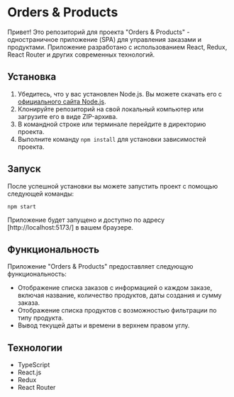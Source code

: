 # Orders & Products

Привет! Это репозиторий для проекта "Orders & Products" - одностраничное приложение (SPA) для управления заказами и продуктами. Приложение разработано с использованием React, Redux, React Router и других современных технологий.

## Установка

1. Убедитесь, что у вас установлен Node.js. Вы можете скачать его с [официального сайта Node.js](https://nodejs.org).
2. Клонируйте репозиторий на свой локальный компьютер или загрузите его в виде ZIP-архива.
3. В командной строке или терминале перейдите в директорию проекта.
4. Выполните команду `npm install` для установки зависимостей проекта.

## Запуск

После успешной установки вы можете запустить проект с помощью следующей команды:

```
npm start
```

Приложение будет запущено и доступно по адресу [http://localhost:5173/] в вашем браузере.

## Функциональность

Приложение "Orders & Products" предоставляет следующую функциональность:

- Отображение списка заказов с информацией о каждом заказе, включая название, количество продуктов, даты создания и сумму заказа.
- Отображение списка продуктов с возможностью фильтрации по типу продукта.
- Вывод текущей даты и времени в верхнем правом углу.

## Технологии

- TypeScript
- React.js
- Redux
- React Router


